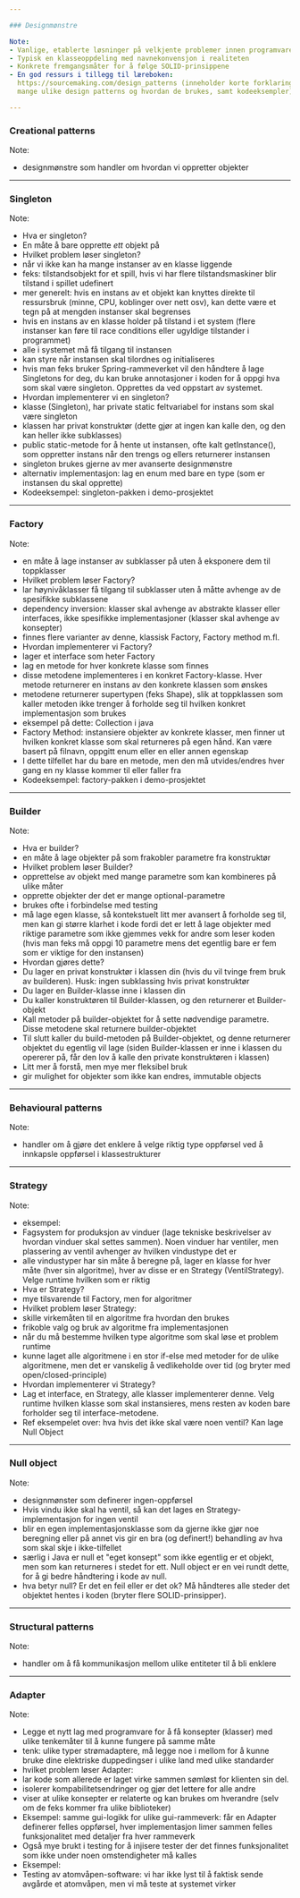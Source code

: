 ```yaml
---

### Designmønstre

Note: 
- Vanlige, etablerte løsninger på velkjente problemer innen programvareutvikling
- Typisk en klasseoppdeling med navnekonvensjon i realiteten
- Konkrete fremgangsmåter for å følge SOLID-prinsippene
- En god ressurs i tillegg til læreboken:
  https://sourcemaking.com/design_patterns (inneholder korte forklaringer på
  mange ulike design patterns og hvordan de brukes, samt kodeeksempler)

---
```


### Creational patterns

Note:
- designmønstre som handler om hvordan vi oppretter objekter

---

### Singleton

Note:
- Hva er singleton?
- En måte å bare opprette *ett* objekt på
- Hvilket problem løser singleton?
- når vi ikke kan ha mange instanser av en klasse liggende
- feks: tilstandsobjekt for et spill, hvis vi har flere tilstandsmaskiner blir
  tilstand i spillet udefinert 
- mer generelt: hvis en instans av et objekt kan knyttes direkte til ressursbruk
  (minne, CPU, koblinger over nett osv), kan dette være et tegn på at mengden
  instanser skal begrenses
- hvis en instans av en klasse holder på tilstand i et system (flere instanser
  kan føre til race conditions eller ugyldige tilstander i programmet)
- alle i systemet må få tilgang til instansen
- kan styre når instansen skal tilordnes og initialiseres
- hvis man feks bruker Spring-rammeverket vil den håndtere å lage Singletons for
  deg, du kan bruke annotasjoner i koden for å oppgi hva som skal være
  singleton. Opprettes da ved oppstart av systemet. 
- Hvordan implementerer vi en singleton?
- klasse (<navn>Singleton), har private static feltvariabel for instans som skal
  være singleton
- klassen har privat konstruktør (dette gjør at ingen kan kalle den, og den kan
  heller ikke subklasses)
- public static-metode for å hente ut instansen, ofte kalt getInstance(), som
  oppretter instans når den trengs og ellers returnerer instansen
- singleton brukes gjerne av mer avanserte designmønstre
- alternativ implementasjon: lag en enum med bare en type (som er instansen
  du skal opprette)
- Kodeeksempel: singleton-pakken i demo-prosjektet


---

### Factory

Note:
- en måte å lage instanser av subklasser på uten å eksponere dem til toppklasser
- Hvilket problem løser Factory?
- lar høynivåklasser få tilgang til subklasser uten å måtte avhenge av de
  spesifikke subklassene
- dependency inversion: klasser skal avhenge av abstrakte klasser eller
  interfaces, ikke spesifikke implementasjoner (klasser skal avhenge av
  konsepter)
- finnes flere varianter av denne, klassisk Factory, Factory method m.fl.
- Hvordan implementerer vi Factory?
- lager et interface som heter <navn>Factory
- lag en metode for hver konkrete klasse som finnes
- disse metodene implementeres i en konkret Factory-klasse. Hver metode
  returnerer en instans av den konkrete klassen som ønskes
- metodene returnerer supertypen (feks Shape), slik at toppklassen som kaller
  metoden ikke trenger å forholde seg til hvilken konkret implementasjon som
  brukes
- eksempel på dette: Collection i java
- Factory Method: instansiere objekter av
  konkrete klasser, men finner ut hvilken konkret klasse som skal returneres på
  egen hånd. Kan være basert på filnavn, oppgitt enum eller en eller annen
  egenskap 
- I dette tilfellet har du bare en metode, men den må
  utvides/endres hver gang en ny klasse kommer til eller faller fra
- Kodeeksempel: factory-pakken i demo-prosjektet


---

### Builder

Note:
- Hva er builder?
- en måte å lage objekter på som frakobler parametre fra konstruktør
- Hvilket problem løser Builder?
- opprettelse av objekt med mange parametre som kan kombineres på ulike måter 
- opprette objekter der det er mange optional-parametre
- brukes ofte i forbindelse med testing
- må lage egen klasse, så kontekstuelt litt mer avansert å forholde seg til, men
  kan gi større klarhet i kode fordi det er lett å lage objekter med riktige
  parametre som ikke gjemmes vekk for andre som leser koden (hvis man feks må
  oppgi 10 parametre mens det egentlig bare er fem som er viktige for den
  instansen)
- Hvordan gjøres dette?
- Du lager en privat konstruktør i klassen din (hvis du vil tvinge frem bruk av
  builderen). Husk: ingen subklassing hvis privat konstruktør
- Du lager en Builder-klasse inne i klassen din
- Du kaller konstruktøren til Builder-klassen, og den returnerer et
  Builder-objekt 
- Kall metoder på builder-objektet for å sette nødvendige parametre. Disse
  metodene skal returnere builder-objektet
- Til slutt kaller du build-metoden på Builder-objektet, og denne returnerer
  objektet du egentlig vil lage (siden Builder-klassen er inne i klassen du
  opererer på, får den lov å kalle den private konstruktøren i klassen)
- Litt mer å forstå, men mye mer fleksibel bruk
- gir mulighet for objekter som ikke kan endres, immutable objects


---

### Behavioural patterns

Note: 
- handler om å gjøre det enklere å velge riktig type oppførsel ved å innkapsle
  oppførsel i klassestrukturer


---

### Strategy

Note: 
- eksempel: 
- Fagsystem for produksjon av vinduer (lage tekniske beskrivelser av hvordan
  vinduer skal settes sammen). Noen vinduer har ventiler, men plassering av
  ventil avhenger av hvilken vindustype det er 
- alle vindustyper har sin måte å beregne på, lager en klasse for hver måte
  (hver sin algoritme), hver av disse er en Strategy (VentilStrategy). Velge
  runtime hvilken som er riktig
- Hva er Strategy?
- mye tilsvarende til Factory, men for algoritmer
- Hvilket problem løser Strategy: 
- skille virkemåten til en algoritme fra hvordan den brukes
- frikoble valg og bruk av algoritme fra implementasjonen
- når du må bestemme hvilken type algoritme som skal løse et problem runtime
- kunne laget alle algoritmene i en stor if-else med metoder for de ulike
  algoritmene, men det er vanskelig å vedlikeholde over tid (og bryter med
  open/closed-principle)
- Hvordan implementerer vi Strategy?
- Lag et interface, en Strategy, alle klasser implementerer denne. Velg runtime
  hvilken klasse som skal instansieres, mens resten av koden bare forholder seg
  til interface-metodene. 
- Ref eksempelet over: hva hvis det ikke skal være noen ventil? Kan lage Null
  Object


---

### Null object

Note:
- designmønster som definerer ingen-oppførsel
- Hvis vindu ikke skal ha ventil, så kan det lages en Strategy-implementasjon
  for ingen ventil
- blir en egen implementasjonsklasse som da gjerne ikke gjør noe beregning eller
  på annet vis gir en bra (og definert!) behandling av hva som skal skje i
  ikke-tilfellet
- særlig i Java er null et "eget konsept" som ikke egentlig er et objekt, men
  som kan returneres i stedet for ett. Null object er en vei rundt dette, for å
  gi bedre håndtering i kode av null. 
- hva betyr null? Er det en feil eller er det ok? Må håndteres alle steder det
  objektet hentes i koden (bryter flere SOLID-prinsipper). 


---

### Structural patterns

Note: 
- handler om å få kommunikasjon mellom ulike entiteter til å bli enklere


---

### Adapter

Note:
- Legge et nytt lag med programvare for å få konsepter (klasser) med ulike
  tenkemåter til å kunne fungere på samme måte 
- tenk: ulike typer strømadaptere, må legge noe i mellom for å kunne bruke dine
  elektriske duppedingser i ulike land med ulike standarder
- hvilket problem løser Adapter:
- lar kode som allerede er laget virke sammen sømløst for klienten sin del. 
- isolerer kompabilitetsendringer og gjør det lettere for alle andre
- viser at ulike konsepter er relaterte og kan brukes om hverandre (selv om de
  feks kommer fra ulike biblioteker)
- Eksempel: samme gui-logikk for ulike gui-rammeverk: får en Adapter definerer
  felles oppførsel, hver implementasjon limer sammen felles funksjonalitet med
  detaljer fra hver rammeverk
- Også mye brukt i testing for å injisere tester der det finnes funksjonalitet
  som ikke under noen omstendigheter må kalles
- Eksempel: 
- Testing av atomvåpen-software: vi har ikke lyst til å faktisk sende avgårde et
  atomvåpen, men vi må teste at systemet virker

